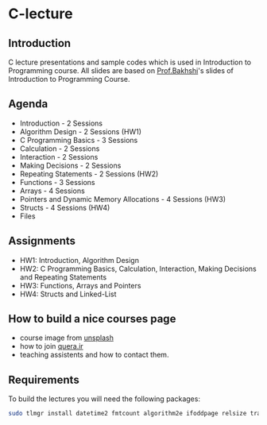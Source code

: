 # C-lecture

## Introduction

C lecture presentations and sample codes which is used in Introduction to Programming course.
All slides are based on [Prof.Bakhshi](https://github.com/Bahador-Bakhshi)'s slides of
Introduction to Programming Course.

## Agenda

- Introduction - 2 Sessions
- Algorithm Design - 2 Sessions (HW1)
- C Programming Basics - 3 Sessions
- Calculation - 2 Sessions
- Interaction - 2 Sessions
- Making Decisions - 2 Sessions
- Repeating Statements - 2 Sessions (HW2)
- Functions - 3 Sessions
- Arrays - 4 Sessions
- Pointers and Dynamic Memory Allocations - 4 Sessions (HW3)
- Structs - 4 Sessions (HW4)
- Files

## Assignments

- HW1: Introduction, Algorithm Design
- HW2: C Programming Basics, Calculation, Interaction, Making Decisions and Repeating Statements
- HW3: Functions, Arrays and Pointers
- HW4: Structs and Linked-List

## How to build a nice courses page

- course image from [unsplash](https://unsplash.com/photos/mDinBvq1Sfg)
- how to join [quera.ir](https://quera.ir/)
- teaching assistents and how to contact them.

## Requirements

To build the lectures you will need the following packages:

```sh
sudo tlmgr install datetime2 fmtcount algorithm2e ifoddpage relsize tracklang
```
